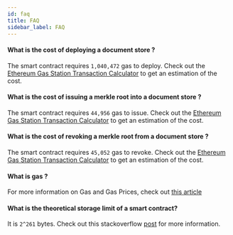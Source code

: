 ```yaml
---
id: faq
title: FAQ
sidebar_label: FAQ
---
```


#### What is the cost of deploying a document store ?

The smart contract requires `1,040,472` gas to deploy. Check out the [Ethereum Gas Station Transaction Calculator](https://legacy.ethgasstation.info/calculatorTxV.php) to get an estimation of the cost.

#### What is the cost of issuing a merkle root into a document store ?

The smart contract requires `44,956` gas to issue. Check out the [Ethereum Gas Station Transaction Calculator](https://legacy.ethgasstation.info/calculatorTxV.php) to get an estimation of the cost.

#### What is the cost of revoking a merkle root from a document store ?

The smart contract requires `45,052` gas to revoke. Check out the [Ethereum Gas Station Transaction Calculator](https://legacy.ethgasstation.info/calculatorTxV.php) to get an estimation of the cost.

#### What is gas ?

For more information on Gas and Gas Prices, check out [this article](https://ethereum.stackexchange.com/questions/3/what-is-meant-by-the-term-gas)

#### What is the theoretical storage limit of a smart contract?

It is `2^261` bytes. Check out this stackoverflow [post](https://ethereum.stackexchange.com/questions/1038/is-there-a-theoretical-limit-for-amount-of-data-that-a-contract-can-store/1040#1040) for more information.
